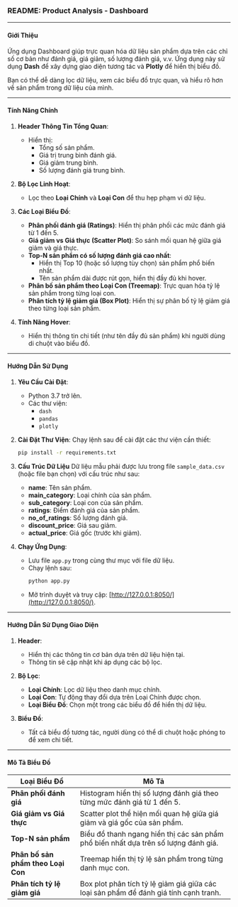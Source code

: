 ### README: **Product Analysis - Dashboard**

---

#### **Giới Thiệu**

Ứng dụng Dashboard giúp trực quan hóa dữ liệu sản phẩm dựa trên các chỉ số cơ bản như đánh giá, giá giảm, số lượng đánh giá, v.v. Ứng dụng này sử dụng **Dash** để xây dựng giao diện tương tác và **Plotly** để hiển thị biểu đồ.

Bạn có thể dễ dàng lọc dữ liệu, xem các biểu đồ trực quan, và hiểu rõ hơn về sản phẩm trong dữ liệu của mình.

---

#### **Tính Năng Chính**

1. **Header Thông Tin Tổng Quan**:

    - Hiển thị:
        - Tổng số sản phẩm.
        - Giá trị trung bình đánh giá.
        - Giá giảm trung bình.
        - Số lượng đánh giá trung bình.

2. **Bộ Lọc Linh Hoạt**:

    - Lọc theo **Loại Chính** và **Loại Con** để thu hẹp phạm vi dữ liệu.

3. **Các Loại Biểu Đồ**:

    - **Phân phối đánh giá (Ratings)**: Hiển thị phân phối các mức đánh giá từ 1 đến 5.
    - **Giá giảm vs Giá thực (Scatter Plot)**: So sánh mối quan hệ giữa giá giảm và giá thực.
    - **Top-N sản phẩm có số lượng đánh giá cao nhất**:
        - Hiển thị Top 10 (hoặc số lượng tùy chọn) sản phẩm phổ biến nhất.
        - Tên sản phẩm dài được rút gọn, hiển thị đầy đủ khi hover.
    - **Phân bố sản phẩm theo Loại Con (Treemap)**: Trực quan hóa tỷ lệ sản phẩm trong từng loại con.
    - **Phân tích tỷ lệ giảm giá (Box Plot)**: Hiển thị sự phân bố tỷ lệ giảm giá theo từng loại sản phẩm.

4. **Tính Năng Hover**:
    - Hiển thị thông tin chi tiết (như tên đầy đủ sản phẩm) khi người dùng di chuột vào biểu đồ.

---

#### **Hướng Dẫn Sử Dụng**

1. **Yêu Cầu Cài Đặt**:

    - Python 3.7 trở lên.
    - Các thư viện:
        - `dash`
        - `pandas`
        - `plotly`

2. **Cài Đặt Thư Viện**:
   Chạy lệnh sau để cài đặt các thư viện cần thiết:

    ```bash
    pip install -r requirements.txt
    ```

3. **Cấu Trúc Dữ Liệu**
   Dữ liệu mẫu phải được lưu trong file `sample_data.csv` (hoặc file bạn chọn) với cấu trúc như sau:

    - **name**: Tên sản phẩm.
    - **main_category**: Loại chính của sản phẩm.
    - **sub_category**: Loại con của sản phẩm.
    - **ratings**: Điểm đánh giá của sản phẩm.
    - **no_of_ratings**: Số lượng đánh giá.
    - **discount_price**: Giá sau giảm.
    - **actual_price**: Giá gốc (trước khi giảm).

4. **Chạy Ứng Dụng**:
    - Lưu file `app.py` trong cùng thư mục với file dữ liệu.
    - Chạy lệnh sau:
        ```bash
        python app.py
        ```
    - Mở trình duyệt và truy cập: [http://127.0.0.1:8050/](http://127.0.0.1:8050/).

---

#### **Hướng Dẫn Sử Dụng Giao Diện**

1. **Header**:

    - Hiển thị các thông tin cơ bản dựa trên dữ liệu hiện tại.
    - Thông tin sẽ cập nhật khi áp dụng các bộ lọc.

2. **Bộ Lọc**:

    - **Loại Chính**: Lọc dữ liệu theo danh mục chính.
    - **Loại Con**: Tự động thay đổi dựa trên Loại Chính được chọn.
    - **Loại Biểu Đồ**: Chọn một trong các biểu đồ để hiển thị dữ liệu.

3. **Biểu Đồ**:
    - Tất cả biểu đồ tương tác, người dùng có thể di chuột hoặc phóng to để xem chi tiết.

---

#### **Mô Tả Biểu Đồ**

| Loại Biểu Đồ                       | Mô Tả                                                                                 |
| ---------------------------------- | ------------------------------------------------------------------------------------- |
| **Phân phối đánh giá**             | Histogram hiển thị số lượng đánh giá theo từng mức đánh giá từ 1 đến 5.               |
| **Giá giảm vs Giá thực**           | Scatter plot thể hiện mối quan hệ giữa giá giảm và giá gốc của sản phẩm.              |
| **Top-N sản phẩm**                 | Biểu đồ thanh ngang hiển thị các sản phẩm phổ biến nhất dựa trên số lượng đánh giá.   |
| **Phân bố sản phẩm theo Loại Con** | Treemap hiển thị tỷ lệ sản phẩm trong từng danh mục con.                              |
| **Phân tích tỷ lệ giảm giá**       | Box plot phân tích tỷ lệ giảm giá giữa các loại sản phẩm để đánh giá tính cạnh tranh. |
